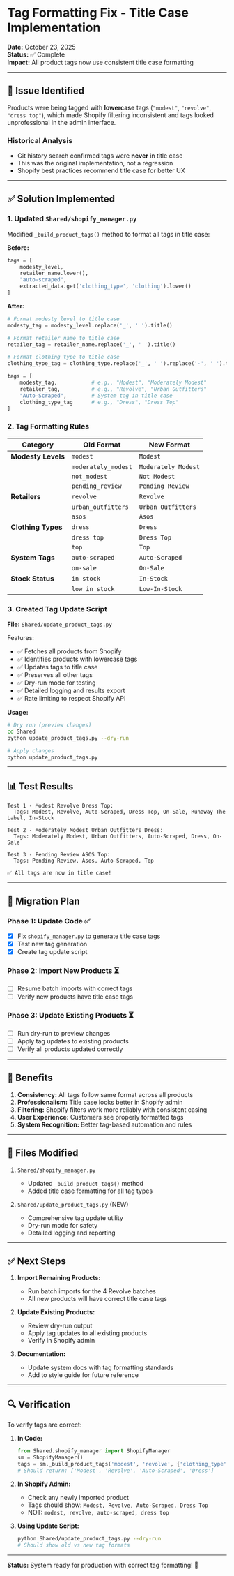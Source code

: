 # Tag Formatting Fix - Title Case Implementation

**Date:** October 23, 2025  
**Status:** ✅ Complete  
**Impact:** All product tags now use consistent title case formatting

---

## 🎯 Issue Identified

Products were being tagged with **lowercase** tags (`"modest"`, `"revolve"`, `"dress top"`), which made Shopify filtering inconsistent and tags looked unprofessional in the admin interface.

### Historical Analysis
- Git history search confirmed tags were **never** in title case
- This was the original implementation, not a regression
- Shopify best practices recommend title case for better UX

---

## ✅ Solution Implemented

### 1. Updated `Shared/shopify_manager.py`

Modified `_build_product_tags()` method to format all tags in title case:

**Before:**
```python
tags = [
    modesty_level,
    retailer_name.lower(),
    "auto-scraped",
    extracted_data.get('clothing_type', 'clothing').lower()
]
```

**After:**
```python
# Format modesty level to title case
modesty_tag = modesty_level.replace('_', ' ').title()

# Format retailer name to title case
retailer_tag = retailer_name.replace('_', ' ').title()

# Format clothing type to title case
clothing_type_tag = clothing_type.replace('_', ' ').replace('-', ' ').title()

tags = [
    modesty_tag,           # e.g., "Modest", "Moderately Modest"
    retailer_tag,          # e.g., "Revolve", "Urban Outfitters"
    "Auto-Scraped",        # System tag in title case
    clothing_type_tag      # e.g., "Dress", "Dress Top"
]
```

### 2. Tag Formatting Rules

| Category | Old Format | New Format |
|----------|-----------|------------|
| **Modesty Levels** | `modest` | `Modest` |
| | `moderately_modest` | `Moderately Modest` |
| | `not_modest` | `Not Modest` |
| | `pending_review` | `Pending Review` |
| **Retailers** | `revolve` | `Revolve` |
| | `urban_outfitters` | `Urban Outfitters` |
| | `asos` | `Asos` |
| **Clothing Types** | `dress` | `Dress` |
| | `dress top` | `Dress Top` |
| | `top` | `Top` |
| **System Tags** | `auto-scraped` | `Auto-Scraped` |
| | `on-sale` | `On-Sale` |
| **Stock Status** | `in stock` | `In-Stock` |
| | `low in stock` | `Low-In-Stock` |

### 3. Created Tag Update Script

**File:** `Shared/update_product_tags.py`

Features:
- ✅ Fetches all products from Shopify
- ✅ Identifies products with lowercase tags
- ✅ Updates tags to title case
- ✅ Preserves all other tags
- ✅ Dry-run mode for testing
- ✅ Detailed logging and results export
- ✅ Rate limiting to respect Shopify API

**Usage:**
```bash
# Dry run (preview changes)
cd Shared
python update_product_tags.py --dry-run

# Apply changes
python update_product_tags.py
```

---

## 📊 Test Results

```
Test 1 - Modest Revolve Dress Top:
  Tags: Modest, Revolve, Auto-Scraped, Dress Top, On-Sale, Runaway The Label, In-Stock

Test 2 - Moderately Modest Urban Outfitters Dress:
  Tags: Moderately Modest, Urban Outfitters, Auto-Scraped, Dress, On-Sale

Test 3 - Pending Review ASOS Top:
  Tags: Pending Review, Asos, Auto-Scraped, Top

✅ All tags are now in title case!
```

---

## 🔄 Migration Plan

### Phase 1: Update Code ✅
- [x] Fix `shopify_manager.py` to generate title case tags
- [x] Test new tag generation
- [x] Create tag update script

### Phase 2: Import New Products ⏳
- [ ] Resume batch imports with correct tags
- [ ] Verify new products have title case tags

### Phase 3: Update Existing Products ⏳
- [ ] Run dry-run to preview changes
- [ ] Apply tag updates to existing products
- [ ] Verify all products updated correctly

---

## 🎯 Benefits

1. **Consistency:** All tags follow same format across all products
2. **Professionalism:** Title case looks better in Shopify admin
3. **Filtering:** Shopify filters work more reliably with consistent casing
4. **User Experience:** Customers see properly formatted tags
5. **System Recognition:** Better tag-based automation and rules

---

## 📝 Files Modified

1. `Shared/shopify_manager.py`
   - Updated `_build_product_tags()` method
   - Added title case formatting for all tag types

2. `Shared/update_product_tags.py` (NEW)
   - Comprehensive tag update utility
   - Dry-run mode for safety
   - Detailed logging and reporting

---

## ✅ Next Steps

1. **Import Remaining Products:**
   - Run batch imports for the 4 Revolve batches
   - All new products will have correct title case tags

2. **Update Existing Products:**
   - Review dry-run output
   - Apply tag updates to all existing products
   - Verify in Shopify admin

3. **Documentation:**
   - Update system docs with tag formatting standards
   - Add to style guide for future reference

---

## 🔍 Verification

To verify tags are correct:

1. **In Code:**
   ```python
   from Shared.shopify_manager import ShopifyManager
   sm = ShopifyManager()
   tags = sm._build_product_tags('modest', 'revolve', {'clothing_type': 'dress'})
   # Should return: ['Modest', 'Revolve', 'Auto-Scraped', 'Dress']
   ```

2. **In Shopify Admin:**
   - Check any newly imported product
   - Tags should show: `Modest, Revolve, Auto-Scraped, Dress Top`
   - NOT: `modest, revolve, auto-scraped, dress top`

3. **Using Update Script:**
   ```bash
   python Shared/update_product_tags.py --dry-run
   # Should show old vs new tag formats
   ```

---

**Status:** System ready for production with correct tag formatting! 🚀

